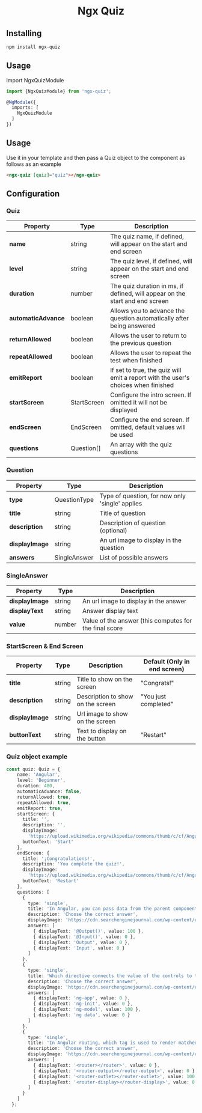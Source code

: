 <h1 style="text-align: center">Ngx Quiz</h1>

## Installing

```bash
npm install ngx-quiz
```

## Usage

Import NgxQuizModule

```typescript
import {NgxQuizModule} from 'ngx-quiz';

@NgModule({
  imports: [
    NgxQuizModule
  ]
})
```

## Usage

Use it in your template and then pass a Quiz object to the component as follows as an example

```html
<ngx-quiz [quiz]="quiz"></ngx-quiz>
```

## Configuration

### Quiz

| Property             | Type        | Description                                                                       |
| -------------------- | ----------- | --------------------------------------------------------------------------------- |
| **name**             | string      | The quiz name, if defined, will appear on the start and end screen                |
| **level**            | string      | The quiz level, if defined, will appear on the start and end screen               |
| **duration**         | number      | The quiz duration in ms, if defined, will appear on the start and end screen      |
| **automaticAdvance** | boolean     | Allows you to advance the question automatically after being answered             |
| **returnAllowed**    | boolean     | Allows the user to return to the previous question                                |
| **repeatAllowed**    | boolean     | Allows the user to repeat the test when finished                                  |
| **emitReport**       | boolean     | If set to true, the quiz will emit a report with the user's choices when finished |
| **startScreen**      | StartScreen | Configure the intro screen. If omitted it will not be displayed                   |
| **endScreen**        | EndScreen   | Configure the end screen. If omitted, default values will be used                 |
| **questions**        | Question[]  | An array with the quiz questions                                                  |

### Question

| Property         | Type         | Description                                     |
| ---------------- | ------------ | ----------------------------------------------- |
| **type**         | QuestionType | Type of question, for now only 'single' applies |
| **title**        | string       | Title of question                               |
| **description**  | string       | Description of question (optional)              |
| **displayImage** | string       | An url image to display in the question         |
| **answers**      | SingleAnswer | List of possible answers                        |

### SingleAnswer

| Property         | Type   | Description                                            |
| ---------------- | ------ | ------------------------------------------------------ |
| **displayImage** | string | An url image to display in the answer                  |
| **displayText**  | string | Answer display text                                    |
| **value**        | number | Value of the answer (this computes for the final score |

### StartScreen & End Screen

| Property         | Type   | Description                       | Default (Only in end screen) |
| ---------------- | ------ | --------------------------------- |------------------------------|
| **title**        | string | Title to show on the screen       | "Congrats!"                  |
| **description**  | string | Description to show on the screen | "You just completed"         |
| **displayImage** | string | Url image to show on the screen   |                              |
| **buttonText**   | string | Text to display on the button     | "Restart"                    |



### Quiz object example

```typescript
const quiz: Quiz = {
    name: 'Angular',
    level: 'Beginner',
    duration: 480,
    automaticAdvance: false,
    returnAllowed: true,
    repeatAllowed: true,
    emitReport: true,
    startScreen: {
      title: '',
      description: '',
      displayImage:
        'https://upload.wikimedia.org/wikipedia/commons/thumb/c/cf/Angular_full_color_logo.svg/1200px-Angular_full_color_logo.svg.png',
      buttonText: 'Start'
    },
    endScreen: {
      title: '¡Congratulations!',
      description: 'You complete the quiz!',
      displayImage:
        'https://upload.wikimedia.org/wikipedia/commons/thumb/c/cf/Angular_full_color_logo.svg/1200px-Angular_full_color_logo.svg.png',
      buttonText: 'Restart'
    },
    questions: [
      {
        type: 'single',
        title: 'In Angular, you can pass data from the parent component to the child component by using:',
        description: 'Choose the correct answer',
        displayImage: 'https://cdn.searchenginejournal.com/wp-content/uploads/2019/04/the-seo-guide-to-angular-1520x800.png',
        answers: [
          { displayText: '@Output()', value: 100 },
          { displayText: '@Input()', value: 0 },
          { displayText: 'Output', value: 0 },
          { displayText: 'Input', value: 0 }
        ]
      },
      {
        type: 'single',
        title: 'Which directive connects the value of the controls to the data?',
        description: 'Choose the correct answer',
        displayImage: 'https://cdn.searchenginejournal.com/wp-content/uploads/2019/04/the-seo-guide-to-angular-1520x800.png',
        answers: [
          { displayText: 'ng-app', value: 0 },
          { displayText: 'ng-init', value: 0 },
          { displayText: 'ng-model', value: 100 },
          { displayText: 'ng data', value: 0 }
        ]
      },
      {
        type: 'single',
        title: 'In Angular routing, which tag is used to render matched component via active route?',
        description: 'Choose the correct answer',
        displayImage: 'https://cdn.searchenginejournal.com/wp-content/uploads/2019/04/the-seo-guide-to-angular-1520x800.png',
        answers: [
          { displayText: '<router></router>', value: 0 },
          { displayText: '<router-output></router-output>', value: 0 },
          { displayText: '<router-outlet></router-outlet>', value: 100 },
          { displayText: '<router-display></router-display>', value: 0 }
        ]
      }
    ]
  };

```




